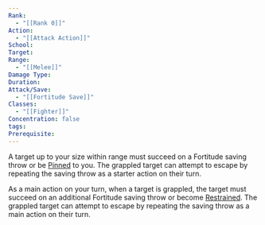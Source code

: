 ```yaml
---
Rank:
  - "[[Rank 0]]"
Action:
  - "[[Attack Action]]"
School: 
Target: 
Range:
  - "[[Melee]]"
Damage Type: 
Duration: 
Attack/Save:
  - "[[Fortitude Save]]"
Classes:
  - "[[Fighter]]"
Concentration: false
tags: 
Prerequisite:
---
```

A target up to your size within range must succeed on a Fortitude saving throw or be [Pinned](https://www.notion.so/Pinned-ffa34ba92f77424bbdc15b059a5d9e42?pvs=21) to you. The grappled target can attempt to escape by repeating the saving throw as a starter action on their turn.

As a main action on your turn, when a target is grappled, the target must succeed on an additional Fortitude saving throw or become [Restrained](https://www.notion.so/Restrained-eb69b455de7a4ea6a6138dd0d0ad51d7?pvs=21). The grappled target can attempt to escape by repeating the saving throw as a main action on their turn.